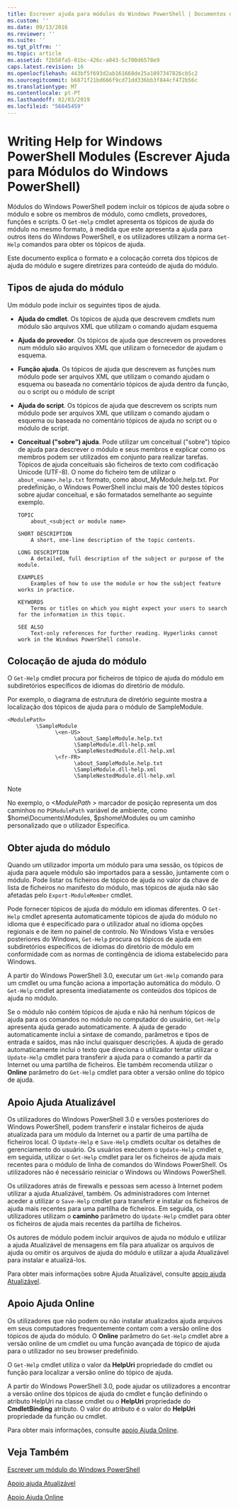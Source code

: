 ```yaml
---
title: Escrever ajuda para módulos do Windows PowerShell | Documentos da Microsoft
ms.custom: ''
ms.date: 09/13/2016
ms.reviewer: ''
ms.suite: ''
ms.tgt_pltfrm: ''
ms.topic: article
ms.assetid: f2b58fa5-01bc-426c-a043-5c700d6578e9
caps.latest.revision: 16
ms.openlocfilehash: 443bf5f693d2ab161668de25a1097347826cb5c2
ms.sourcegitcommit: b6871f21bd666f9cd71dd336bb3f844cf472b56c
ms.translationtype: MT
ms.contentlocale: pt-PT
ms.lasthandoff: 02/03/2019
ms.locfileid: "56845459"
---
```

# <a name="writing-help-for-windows-powershell-modules"></a>Writing Help for Windows PowerShell Modules (Escrever Ajuda para Módulos do Windows PowerShell)

Módulos do Windows PowerShell podem incluir os tópicos de ajuda sobre o módulo e sobre os membros de módulo, como cmdlets, provedores, funções e scripts. O `Get-Help` cmdlet apresenta os tópicos de ajuda do módulo no mesmo formato, à medida que este apresenta a ajuda para outros itens do Windows PowerShell, e os utilizadores utilizam a norma `Get-Help` comandos para obter os tópicos de ajuda.

Este documento explica o formato e a colocação correta dos tópicos de ajuda do módulo e sugere diretrizes para conteúdo de ajuda do módulo.

## <a name="types-of-module-help"></a>Tipos de ajuda do módulo

Um módulo pode incluir os seguintes tipos de ajuda.

- **Ajuda do cmdlet**. Os tópicos de ajuda que descrevem cmdlets num módulo são arquivos XML que utilizam o comando ajudam esquema

- **Ajuda do provedor**. Os tópicos de ajuda que descrevem os provedores num módulo são arquivos XML que utilizam o fornecedor de ajudam o esquema.

- **Função ajuda**. Os tópicos de ajuda que descrevem as funções num módulo pode ser arquivos XML que utilizam o comando ajudam o esquema ou baseada no comentário tópicos de ajuda dentro da função, ou o script ou o módulo de script

- **Ajuda do script**. Os tópicos de ajuda que descrevem os scripts num módulo pode ser arquivos XML que utilizam o comando ajudam o esquema ou baseada no comentário tópicos de ajuda no script ou o módulo de script.

- **Conceitual ("sobre") ajuda**. Pode utilizar um conceitual ("sobre") tópico de ajuda para descrever o módulo e seus membros e explicar como os membros podem ser utilizados em conjunto para realizar tarefas. Tópicos de ajuda conceituais são ficheiros de texto com codificação Unicode (UTF-8). O nome do ficheiro tem de utilizar o `about_<name>.help.txt` formato, como about_MyModule.help.txt. Por predefinição, o Windows PowerShell inclui mais de 100 destes tópicos sobre ajudar conceitual, e são formatados semelhante ao seguinte exemplo.

  ```
  TOPIC
      about_<subject or module name>

  SHORT DESCRIPTION
      A short, one-line description of the topic contents.

  LONG DESCRIPTION
      A detailed, full description of the subject or purpose of the module.

  EXAMPLES
      Examples of how to use the module or how the subject feature works in practice.

  KEYWORDS
      Terms or titles on which you might expect your users to search for the information in this topic.

  SEE ALSO
      Text-only references for further reading. Hyperlinks cannot work in the Windows PowerShell console.

  ```

## <a name="placement-of-module-help"></a>Colocação de ajuda do módulo

O `Get-Help` cmdlet procura por ficheiros de tópico de ajuda do módulo em subdiretórios específicos de idiomas do diretório de módulo.

Por exemplo, o diagrama de estrutura de diretório seguinte mostra a localização dos tópicos de ajuda para o módulo de SampleModule.

```
<ModulePath>
         \SampleModule
               \<en-US>
                     \about_SampleModule.help.txt
                     \SampleModule.dll-help.xml
                     \SampleNestedModule.dll-help.xml
               \<fr-FR>
                     \about_SampleModule.help.txt
                     \SampleModule.dll-help.xml
                     \SampleNestedModule.dll-help.xml

```

> [!NOTE]
> No exemplo, o  *\<ModulePath >* marcador de posição representa um dos caminhos no `PSModulePath` variável de ambiente, como $home\Documents\Modules, $pshome\Modules ou um caminho personalizado que o utilizador Especifica.

## <a name="getting-module-help"></a>Obter ajuda do módulo

Quando um utilizador importa um módulo para uma sessão, os tópicos de ajuda para aquele módulo são importados para a sessão, juntamente com o módulo. Pode listar os ficheiros de tópico de ajuda no valor da chave de lista de ficheiros no manifesto do módulo, mas tópicos de ajuda não são afetadas pelo `Export-ModuleMember` cmdlet.

Pode fornecer tópicos de ajuda do módulo em idiomas diferentes. O `Get-Help` cmdlet apresenta automaticamente tópicos de ajuda do módulo no idioma que é especificado para o utilizador atual no idioma opções regionais e de item no painel de controlo. No Windows Vista e versões posteriores do Windows, `Get-Help` procura os tópicos de ajuda em subdiretórios específicos de idiomas do diretório de módulo em conformidade com as normas de contingência de idioma estabelecido para Windows.

A partir do Windows PowerShell 3.0, executar um `Get-Help` comando para um cmdlet ou uma função aciona a importação automática do módulo. O `Get-Help` cmdlet apresenta imediatamente os conteúdos dos tópicos de ajuda no módulo.

Se o módulo não contém tópicos de ajuda e não há nenhum tópicos de ajuda para os comandos no módulo no computador do usuário, `Get-Help` apresenta ajuda gerado automaticamente. A ajuda de gerado automaticamente inclui a sintaxe de comando, parâmetros e tipos de entrada e saídos, mas não inclui quaisquer descrições. A ajuda de gerado automaticamente inclui o texto que direciona o utilizador tentar utilizar o `Update-Help` cmdlet para transferir a ajuda para o comando a partir da Internet ou uma partilha de ficheiros. Ele também recomenda utilizar o **Online** parâmetro do `Get-Help` cmdlet para obter a versão online do tópico de ajuda.

## <a name="supporting-updatable-help"></a>Apoio Ajuda Atualizável

Os utilizadores do Windows PowerShell 3.0 e versões posteriores do Windows PowerShell, podem transferir e instalar ficheiros de ajuda atualizada para um módulo da Internet ou a partir de uma partilha de ficheiros local. O `Update-Help` e `Save-Help` cmdlets ocultar os detalhes de gerenciamento do usuário. Os usuários executem o `Update-Help` cmdlet e, em seguida, utilizar o `Get-Help` cmdlet para ler os ficheiros de ajuda mais recentes para o módulo de linha de comandos do Windows PowerShell. Os utilizadores não é necessário reiniciar o Windows ou Windows PowerShell.

Os utilizadores atrás de firewalls e pessoas sem acesso à Internet podem utilizar a ajuda Atualizável, também. Os administradores com Internet aceder a utilizar o `Save-Help` cmdlet para transferir e instalar os ficheiros de ajuda mais recentes para uma partilha de ficheiros. Em seguida, os utilizadores utilizam o **caminho** parâmetro do `Update-Help` cmdlet para obter os ficheiros de ajuda mais recentes da partilha de ficheiros.

Os autores de módulo podem incluir arquivos de ajuda no módulo e utilizar a ajuda Atualizável de mensagens em fila para atualizar os arquivos de ajuda ou omitir os arquivos de ajuda do módulo e utilizar a ajuda Atualizável para instalar e atualizá-los.

Para obter mais informações sobre Ajuda Atualizável, consulte [apoio ajuda Atualizável](./supporting-updatable-help.md).

## <a name="supporting-online-help"></a>Apoio Ajuda Online

Os utilizadores que não podem ou não instalar atualizados ajuda arquivos em seus computadores frequentemente contam com a versão online dos tópicos de ajuda do módulo. O **Online** parâmetro do `Get-Help` cmdlet abre a versão online de um cmdlet ou uma função avançada de tópico de ajuda para o utilizador no seu browser predefinido.

O `Get-Help` cmdlet utiliza o valor da **HelpUri** propriedade do cmdlet ou função para localizar a versão online do tópico de ajuda.

A partir do Windows PowerShell 3.0, pode ajudar os utilizadores a encontrar a versão online dos tópicos de ajuda do cmdlet e função definindo o atributo HelpUri na classe cmdlet ou o **HelpUri** propriedade do **CmdletBinding** atributo. O valor do atributo é o valor do **HelpUri** propriedade da função ou cmdlet.

Para obter mais informações, consulte [apoio Ajuda Online](./supporting-online-help.md).

## <a name="see-also"></a>Veja Também

[Escrever um módulo do Windows PowerShell](./writing-a-windows-powershell-module.md)

[Apoio ajuda Atualizável](./supporting-updatable-help.md)

[Apoio Ajuda Online](./supporting-online-help.md)